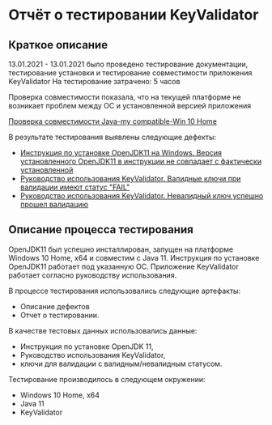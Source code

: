 # **Отчёт о тестировании KeyValidator**

## Краткое описание
13.01.2021 - 13.01.2021 было проведено тестирование документации, тестирование установки и тестирование совместимости приложения KeyValidator
На тестирование затрачено: 5 часов

Проверка совместимости показала, что на текущей платформе не возникает проблем между ОС и установленной версией приложения

[Проверка совместимости Java-my compatible-Win 10 Home](https://github.com/Arenzon/dz-1.1/issues/4)

В результате тестирования выявлены следующие дефекты:
* [Инструкция по установке OpenJDK11 на Windows. Версия установленного OpenJDK11 в инструкции не совпадает с фактически установленной](https://github.com/Arenzon/dz-1.1/issues/1)
* [Руководство использования KeyValidator. Валидные ключи при валидации имеют статус "FAIL"](https://github.com/Arenzon/dz-1.1/issues/2)
* [Руководство использования KeyValidator. Невалидный ключ успешно прошел валидацию](https://github.com/Arenzon/dz-1.1/issues/3)
 
## Описание процесса тестирования
OpenJDK11 был успешно инсталлирован, запущен на платформе Windows 10 Home, х64 и совместим с Java 11.
Инструкция по установке OpenJDK11 работает под указанную ОС. 
Приложение KeyValidator работает согласно руководству использования.

В процессе тестирования использовались следующие артефакты:
* Описание дефектов
* Отчет о тестировании.

В качестве тестовых данных использовались данные: 
* Инструкция по установке OpenJDK 11, 
* Руководство использования KeyValidator, 
* ключи для валидации с валидным/невалидным статусом.

Тестирование производилось в следующем окружении:
* Windows 10 Home, х64
* Java 11
* KeyValidator
